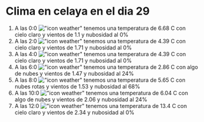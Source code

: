 # Clima en celaya en el dia 29

1. A las 0:0 !["icon weather"](http://openweathermap.org/img/w/01n.png) tenemos una temperatura de 6.68 C con cielo claro y  vientos de 1.1 y nubosidad al 0%
1. A las 2:0 !["icon weather"](http://openweathermap.org/img/w/01n.png) tenemos una temperatura de 4.39 C con cielo claro y  vientos de 1.71 y nubosidad al 0%
1. A las 4:0 !["icon weather"](http://openweathermap.org/img/w/01n.png) tenemos una temperatura de 4.39 C con cielo claro y  vientos de 1.71 y nubosidad al 0%
1. A las 6:0 !["icon weather"](http://openweathermap.org/img/w/02n.png) tenemos una temperatura de 2.86 C con algo de nubes y  vientos de 1.47 y nubosidad al 24%
1. A las 8:0 !["icon weather"](http://openweathermap.org/img/w/04d.png) tenemos una temperatura de 5.65 C con nubes rotas y  vientos de 1.53 y nubosidad al 68%
1. A las 10:0 !["icon weather"](http://openweathermap.org/img/w/02d.png) tenemos una temperatura de 6.04 C con algo de nubes y  vientos de 2.06 y nubosidad al 24%
1. A las 12:0 !["icon weather"](http://openweathermap.org/img/w/01d.png) tenemos una temperatura de 13.4 C con cielo claro y  vientos de 2.34 y nubosidad al 0%
